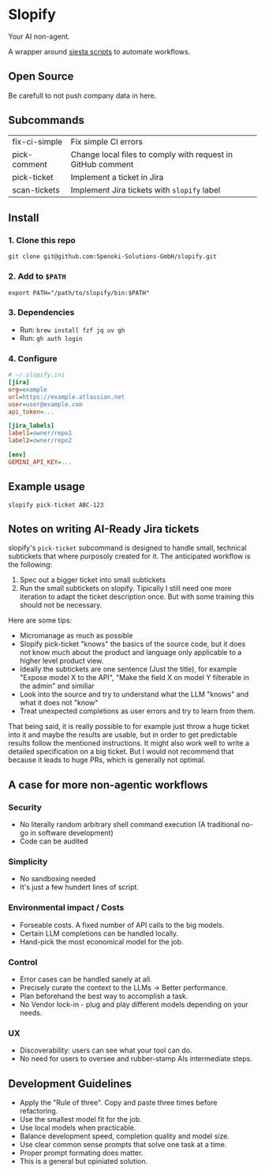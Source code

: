 # Slopify

Your AI non-agent.

A wrapper around [siesta scripts](https://github.com/ihucos/siesta) to automate workflows.

## Open Source
Be carefull to not push company data in here.

## Subcommands

| | |
| -------- | ------- |
| fix-ci-simple | Fix simple CI errors     |
| pick-comment  | Change local files to comply with request in GitHub comment     |
| pick-ticket   | Implement a ticket in Jira    |
| scan-tickets   | Implement Jira tickets with `slopify` label    |

## Install
### 1. Clone this repo
```
git clone git@github.com:Spenoki-Solutions-GmbH/slopify.git
```

### 2. Add to `$PATH`
```
export PATH="/path/to/slopify/bin:$PATH"
```
### 3. Dependencies
* Run: `brew install fzf jq uv gh`
* Run: `gh auth login` 

### 4. Configure
```ini
# ~/.slopify.ini
[jira]
org=example
url=https://example.atlassian.net
user=user@example.com
api_token=...

[jira_labels]
label1=owner/repo1
label2=owner/repo2

[env]
GEMINI_API_KEY=...
```

## Example usage
```
slopify pick-ticket ABC-123
```

## Notes on writing AI-Ready Jira tickets
slopify's `pick-ticket` subcommand is designed to handle small, technical subtickets that where purposoly created for it. The anticipated workflow is the following:
1. Spec out a bigger ticket into small subtickets
2. Run the small subtickets on slopify. Tipically I still need one more iteration to adapt the ticket description once. But with some training this should not be necessary.

Here are some tips:
  - Micromanage as much as possible
  - Slopify pick-ticket "knows" the basics of the source code, but it does not know much about the product and language only applicable to a higher level product view.
  - Ideally the subtickets are one sentence (Just the title), for example "Expose model X to the API", "Make the field X on model Y filterable in the admin" and similiar
  - Look into the source and try to understand what the LLM "knows" and what it does not "know"
  - Treat unexpected completions as user errors and try to learn from them.

 That being said, it is really possible to for example just throw a huge ticket into it and maybe the results are usable, but in order to get predictable results follow the mentioned instructions.
 It might also work well to write a detailed specification on a big ticket. But I would not recommend that because it leads to huge PRs, which is generally not optimal.


## A case for more non-agentic workflows

### Security
* No literally random arbitrary shell command execution (A traditional no-go in software development)
* Code can be audited


### Simplicity
* No sandboxing needed
* It's just a few hundert lines of script.
  
### Environmental impact / Costs
* Forseable costs. A fixed number of API calls to the big models.
* Certain LLM completions can be handled locally.
* Hand-pick the most economical model for the job.

### Control
* Error cases can be handled sanely at all.
* Precisely curate the context to the LLMs -> Better performance.
* Plan beforehand the best way to accomplish a task.
* No Vendor lock-in - plug and play different models depending on your needs.

### UX
* Discoverability: users can see what your tool can do.
* No need for users to oversee and rubber-stamp AIs intermediate steps.


## Development Guidelines
* Apply the "Rule of three". Copy and paste three times before refactoring.
* Use the smallest model fit for the job.
* Use local models when practicable.
* Balance development speed, completion quality and model size.
* Use clear common sense prompts that solve one task at a time.
* Proper prompt formating does matter.
* This is a general but opiniated solution.

